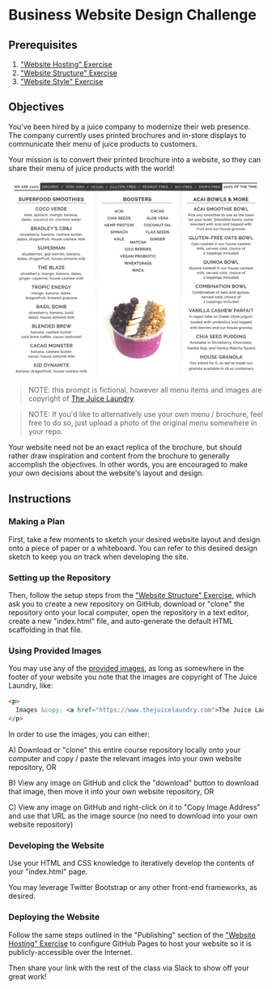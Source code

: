 # Business Website Design Challenge

## Prerequisites

  1. ["Website Hosting" Exercise](/exercises/website-hosting/exercise.md)
  2. ["Website Structure" Exercise](/exercises/website-structure/exercise.md)
  3. ["Website Style" Exercise](/exercises/website-style/exercise.md)

## Objectives

You've been hired by a juice company to modernize their web presence. The company currently uses printed brochures and in-store displays to communicate their menu of juice products to customers.

Your mission is to convert their printed brochure into a website, so they can share their menu of juice products with the world!

![](brochure-inside.png)

> NOTE: this prompt is fictional, however all menu items and images are copyright of [The Juice Laundry](https://www.thejuicelaundry.com/menu).

> NOTE: If you'd like to alternatively use your own menu / brochure, feel free to do so, just upload a photo of the original menu somewhere in your repo.

Your website need not be an exact replica of the brochure, but should rather draw inspiration and content from the brochure to generally accomplish the objectives. In other words, you are encouraged to make your own decisions about the website's layout and design.


## Instructions

### Making a Plan

First, take a few moments to sketch your desired website layout and design onto a piece of paper or a whiteboard. You can refer to this desired design sketch to keep you on track when developing the site.

### Setting up the Repository

Then, follow the setup steps from the ["Website Structure" Exercise](/exercises/website-structure/exercise.md), which ask you to create a new repository on GitHub, download or "clone" the repository onto your local computer, open the repository in a text editor, create a new "index.html" file, and auto-generate the default HTML scaffolding in that file.

### Using Provided Images

You may use any of the [provided images](images/), as long as somewhere in the footer of your website you note that the images are copyright of The Juice Laundry, like:

```html
<p>
  Images &copy; <a href="https://www.thejuicelaundry.com">The Juice Laundry</a>, used here for instructional purposes.
</p>
```

In order to use the images, you can either:

  A) Download or "clone" this entire course repository locally onto your computer and copy / paste the relevant images into your own website repository, OR

  B) View any image on GitHub and click the "download" button to download that image, then move it into your own website repository, OR

  C) View any image on GitHub and right-click on it to "Copy Image Address" and use that URL as the image source (no need to download into your own website repository)

### Developing the Website

Use your HTML and CSS knowledge to iteratively develop the contents of your "index.html" page.

You may leverage Twitter Bootstrap or any other front-end frameworks, as desired.

### Deploying the Website

Follow the same steps outlined in the "Publishing" section of the ["Website Hosting" Exercise](/exercises/website-hosting/exercise.md) to configure GitHub Pages to host your website so it is publicly-accessible over the Internet.

Then share your link with the rest of the class via Slack to show off your great work!
